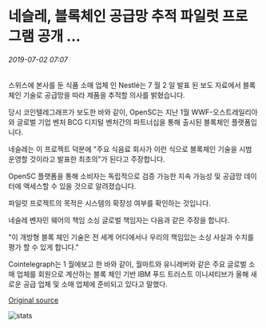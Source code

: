 # 네슬레, 블록체인 공급망 추적 파일럿 프로그램 공개 ...

###### 2019-07-02 07:07

스위스에 본사를 둔 식품 소매 업체 인 Nestlé는 7 월 2 일 발표 된 보도 자료에서 블록 체인 기술로 공급망을 따라 제품을 추적할 의사를 밝혔습니다.

당시 코인텔레그래프가 보도한 바와 같이, OpenSC는 지난 1월 WWF-오스트레일리아와 글로벌 기업 벤처 BCG 디지털 벤처간의 파트너십을 통해 출시된 블록체인 플랫폼입니다.

네슬레는 이 프로젝트 덕분에 "주요 식음료 회사가 이런 식으로 블록체인 기술을 시범 운영할 것이라고 발표한 최초의"가 된다고 주장합니다.

OpenSC 플랫폼을 통해 소비자는 독립적으로 검증 가능한 지속 가능성 및 공급망 데이터에 액세스할 수 있을 것으로 알려졌습니다.

파일럿 프로젝트의 목적은 시스템의 확장성 여부를 확인하는 것입니다.

네슬레 벤자민 웨어의 책임 소싱 글로벌 책임자는 다음과 같은 주장을 합니다.

"이 개방형 블록 체인 기술은 전 세계 어디에서나 우리의 책임있는 소싱 사실과 수치를 평가 할 수 있게 합니다."

Cointelegraph는 1 월에보고 한 바와 같이, 월마트와 유니레버와 같은 주요 글로벌 소매 업체를 회원으로 계산하는 블록 체인 기반 IBM 푸드 트러스트 이니셔티브가 올해 새로운 공급 업체 및 소매 업체에 준비되고 있다고 말했다.

[Original source](https://cointelegraph.com/news/nestle-reveals-blockchain-supply-chain-tracking-pilot-program)

![stats](https://c.statcounter.com/11760860/0/a89fa40b/1/ "stats")
